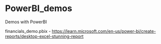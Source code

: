 # PowerBI_demos
Demos with PowerBI

financials_demo.pbix - https://learn.microsoft.com/en-us/power-bi/create-reports/desktop-excel-stunning-report
